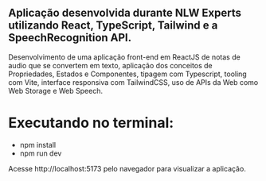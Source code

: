 ## Aplicação desenvolvida durante NLW Experts utilizando React, TypeScript, Tailwind e a SpeechRecognition API.

Desenvolvimento de uma aplicação front-end em ReactJS de notas de audio que se convertem em texto, aplicação dos conceitos de Propriedades, Estados e Componentes, tipagem com Typescript, tooling com Vite, interface responsiva com TailwindCSS, uso de APIs da Web como Web Storage e Web Speech.

# Executando no terminal:

- npm install
- npm run dev

Acesse http://localhost:5173 pelo navegador para visualizar a aplicação.
